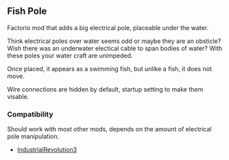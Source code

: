 ## Fish Pole

Factorio mod that adds a big electrical pole, placeable under the water.

Think electrical poles over water seems odd or maybe they are an obsticle?
Wish there was an underwater electical cable to span bodies of water?
With these poles your water craft are unimpeded.

Once placed, it appears as a swimming fish, but unlike a  fish, it does not move.

Wire connections are hidden by default, startup setting to make them visable.

### Compatibility
Should work with most other mods, depends on the amount of electrical pole manipulation.

* [IndustrialRevolution3](https://mods.factorio.com/mod/IndustrialRevolution3)
